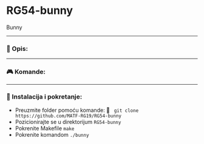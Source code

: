 # RG54-bunny
Bunny
___

### :memo: Opis:

___
### :video_game: Komande:

___

### :wrench: Instalacija i pokretanje:
* Preuzmite folder pomoću komande: :link: ``` git clone https://github.com/MATF-RG19/RG54-bunny``` <br>
* Pozicionirajte se u direktorijum `RG54-bunny` <br>
* Pokrenite Makefile `make` <br>
* Pokrenite  komandom `./bunny` 
